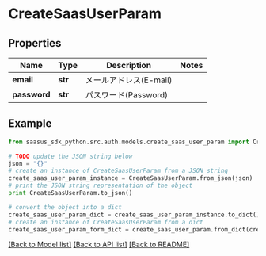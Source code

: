 # CreateSaasUserParam


## Properties
Name | Type | Description | Notes
------------ | ------------- | ------------- | -------------
**email** | **str** | メールアドレス(E-mail) | 
**password** | **str** | パスワード(Password) | 

## Example

```python
from saasus_sdk_python.src.auth.models.create_saas_user_param import CreateSaasUserParam

# TODO update the JSON string below
json = "{}"
# create an instance of CreateSaasUserParam from a JSON string
create_saas_user_param_instance = CreateSaasUserParam.from_json(json)
# print the JSON string representation of the object
print CreateSaasUserParam.to_json()

# convert the object into a dict
create_saas_user_param_dict = create_saas_user_param_instance.to_dict()
# create an instance of CreateSaasUserParam from a dict
create_saas_user_param_form_dict = create_saas_user_param.from_dict(create_saas_user_param_dict)
```
[[Back to Model list]](../README.md#documentation-for-models) [[Back to API list]](../README.md#documentation-for-api-endpoints) [[Back to README]](../README.md)


